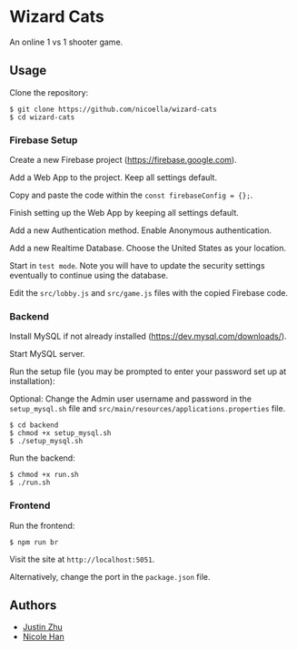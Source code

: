 # Wizard Cats

An online 1 vs 1 shooter game.

## Usage

Clone the repository:

```
$ git clone https://github.com/nicoella/wizard-cats
$ cd wizard-cats
```

### Firebase Setup

Create a new Firebase project (https://firebase.google.com).

Add a Web App to the project. Keep all settings default.

Copy and paste the code within the `const firebaseConfig = {};`.

Finish setting up the Web App by keeping all settings default.

Add a new Authentication method. Enable Anonymous authentication.

Add a new Realtime Database. Choose the United States as your location.

Start in `test mode`. Note you will have to update the security settings eventually to continue using the database.

Edit the `src/lobby.js` and `src/game.js` files with the copied Firebase code.

### Backend

Install MySQL if not already installed (https://dev.mysql.com/downloads/).

Start MySQL server.

Run the setup file (you may be prompted to enter your password set up at installation):

Optional: Change the Admin user username and password in the `setup_mysql.sh` file and `src/main/resources/applications.properties` file.

```
$ cd backend
$ chmod +x setup_mysql.sh
$ ./setup_mysql.sh
```

Run the backend:

```
$ chmod +x run.sh
$ ./run.sh
```

### Frontend

Run the frontend:

```
$ npm run br
```

Visit the site at `http://localhost:5051`.

Alternatively, change the port in the `package.json` file.

## Authors

- [Justin Zhu](https://github.com/astrocat879)
- [Nicole Han](https://github.com/nicoella)
